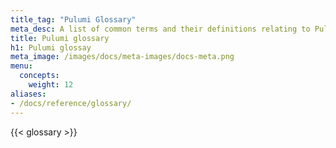 ```yaml
---
title_tag: "Pulumi Glossary"
meta_desc: A list of common terms and their definitions relating to Pulumi.
title: Pulumi glossary
h1: Pulumi glossay
meta_image: /images/docs/meta-images/docs-meta.png
menu:
  concepts:
    weight: 12
aliases:
- /docs/reference/glossary/
---
```


{{< glossary >}}

